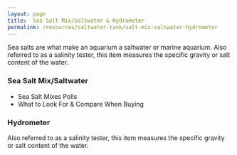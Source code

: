 ```yaml
---
layout: page
title:  Sea Salt Mix/Saltwater & Hydrometer
permalink: /resources/saltwater-tank/salt-mix-saltwater-hydrometer
---
```


Sea salts are what make an aquarium a saltwater or marine aquarium. Also referred to as a salinity tester, this item measures the specific gravity or salt content of the water.

### Sea Salt Mix/Saltwater

* Sea Salt Mixes Polls
* What to Look For & Compare When Buying

### Hydrometer
Also referred to as a salinity tester, this item measures the specific gravity or salt content of the water. 